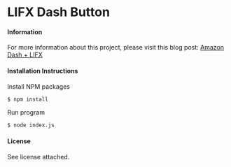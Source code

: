 # LIFX Dash Button

#### Information
For more information about this project, please visit this blog post: [Amazon Dash + LIFX](http://steventso.com/amazon-dash-lifx/)

#### Installation Instructions
Install NPM packages
``` sh
$ npm install
```

Run program
``` sh
$ node index.js
```

#### License
See license attached.